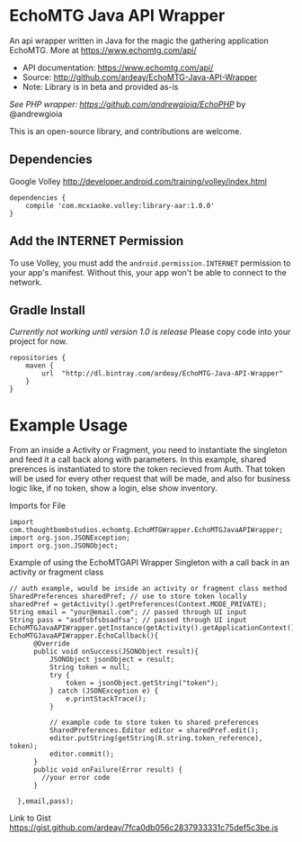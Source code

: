 # EchoMTG Java API Wrapper
An api wrapper written in Java for the magic the gathering application EchoMTG. More at https://www.echomtg.com/api/
 * API documentation: https://www.echomtg.com/api/
 * Source: http://github.com/ardeay/EchoMTG-Java-API-Wrapper
 * Note: Library is in beta and provided as-is

_See PHP wrapper: https://github.com/andrewgioia/EchoPHP_ by @andrewgioia


This is an open-source library, and contributions are welcome.

## Dependencies

Google Volley http://developer.android.com/training/volley/index.html

    dependencies {
        compile 'com.mcxiaoke.volley:library-aar:1.0.0'
    }

## Add the INTERNET Permission
To use Volley, you must add the `android.permission.INTERNET` permission to your app's manifest. Without this, your app won't be able to connect to the network.

## Gradle Install
*Currently not working until version 1.0 is release* Please copy code into your project for now.

    repositories {
        maven {
            url  "http://dl.bintray.com/ardeay/EchoMTG-Java-API-Wrapper" 
        }
    }



# Example Usage
From an inside a Activity or Fragment, you need to instantiate the singleton and feed it a call back along with parameters. In this example, shared prerences is instantiated to store the token recieved from Auth. That token will be used for every other request that will be made, and also for business logic like, if no token, show a login, else show inventory.

Imports for File

    import com.thoughtbombstudios.echomtg.EchoMTGWrapper.EchoMTGJavaAPIWrapper;
    import org.json.JSONException;
    import org.json.JSONObject;
    
Example of using the EchoMTGAPI Wrapper Singleton with a call back in an activity or fragment class

    // auth example, would be inside an activity or fragment class method
    SharedPreferences sharedPref; // use to store token locally
    sharedPref = getActivity().getPreferences(Context.MODE_PRIVATE); 
    String email = "your@email.com"; // passed through UI input
    String pass = "asdfsbfsbsadfsa"; // passed through UI input 
    EchoMTGJavaAPIWrapper.getInstance(getActivity().getApplicationContext()).authRequest(new EchoMTGJavaAPIWrapper.EchoCallback(){
          @Override
          public void onSuccess(JSONObject result){
              JSONObject jsonObject = result;
              String token = null;
              try {
                  token = jsonObject.getString("token");
              } catch (JSONException e) {
                  e.printStackTrace();
              }
              
              // example code to store token to shared preferences
              SharedPreferences.Editor editor = sharedPref.edit();
              editor.putString(getString(R.string.token_reference), token);
              editor.commit();
          }
          public void onFailure(Error result) {
            //your error code
          }
          
      },email,pass);
    
Link to Gist https://gist.github.com/ardeay/7fca0db056c2837933331c75def5c3be.js
